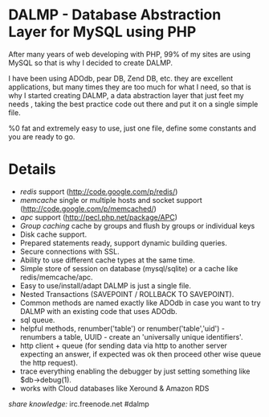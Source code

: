 DALMP - Database Abstraction Layer for MySQL using PHP 
======================================================

After many years of web developing with PHP, 99% of my sites are using MySQL so that is why I decided to create DALMP.

I have been using ADOdb, pear DB, Zend DB,  etc. they are excellent applications, but many times they are too much for what I need, so that is why I started creating DALMP, a data abstraction layer that just feet my needs , taking the best practice code out there and put it on a single simple file.

%0 fat and extremely easy to use, just one file, define some constants and you are ready to go.

Details
=======

  * *redis* support (http://code.google.com/p/redis/)
  * *memcache*  single or multiple hosts and socket support (http://code.google.com/p/memcached/)
  * *apc* support (http://pecl.php.net/package/APC)
  * *Group caching* cache by groups and flush by groups or individual keys 
  * Disk cache support.
  * Prepared statements ready, support dynamic building queries.
  * Secure connections with SSL.
  * Ability to use different cache types at the same time.
  * Simple store of session on database (mysql/sqlite) or a cache like redis/memcache/apc.
  * Easy to use/install/adapt DALMP is just a single file. 
  * Nested Transactions (SAVEPOINT / ROLLBACK TO SAVEPOINT).
  * Common methods are named exactly like ADOdb in case you want to try DALMP with an existing code that uses ADOdb.
  * sql queue.
  * helpful methods, renumber('table') or renumber('table','uid') - renumbers a table, UUID - create an 'universally unique identifiers'. 
  * http client + queue (for sending data via http to another server expecting an answer, if expected was ok then proceed other wise queue the http request).
  * trace everything enabling the debugger by just setting something like $db->debug(1).
  * works with Cloud databases like Xeround & Amazon RDS

_share knowledge:_ irc.freenode.net #dalmp
